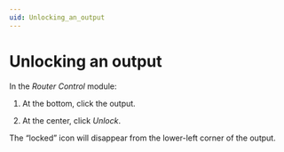 ```yaml
---
uid: Unlocking_an_output
---
```


# Unlocking an output

In the *Router Control* module:

1. At the bottom, click the output.

1. At the center, click *Unlock*.

The “locked” icon will disappear from the lower-left corner of the output.
